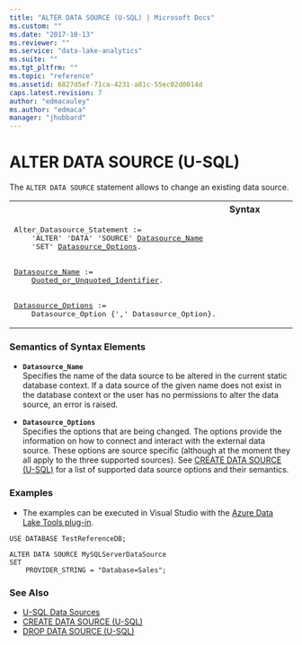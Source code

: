 ```yaml
---
title: "ALTER DATA SOURCE (U-SQL) | Microsoft Docs"
ms.custom: ""
ms.date: "2017-10-13"
ms.reviewer: ""
ms.service: "data-lake-analytics"
ms.suite: ""
ms.tgt_pltfrm: ""
ms.topic: "reference"
ms.assetid: 6827d5ef-71ca-4231-a81c-55ec02d0014d
caps.latest.revision: 7
author: "edmacauley"
ms.author: "edmaca"
manager: "jhubbard"
---
```

# ALTER DATA SOURCE (U-SQL)
The `ALTER DATA SOURCE` statement allows to change an existing data source.  
  
<table><th>Syntax</th><tr><td><pre>
Alter_Datasource_Statement :=                                                                            
    'ALTER' 'DATA' 'SOURCE' <a href="#dsrc_name">Datasource_Name</a>   
    'SET' <a href="#dsrc_opt">Datasource_Options</a>.
<br />
<a href="#dsrc_name">Datasource_Name</a> := 
    <a href="u-sql-identifiers.md">Quoted_or_Unquoted_Identifier</a>.
<br />
<a href="#dsrc_opt">Datasource_Options</a> :=  
    Datasource_Option {',' Datasource_Option}.
</pre></td></tr></table>
  
### Semantics of Syntax Elements    
-   <a name="dsrc_name"></a>**`Datasource_Name`**   
Specifies the name of the data source to be altered in the current static database context. If a data source of the given name does not exist in the database context or the user has no permissions to alter the data source, an error is raised.  
  
-   <a name="dsrc_opt"></a>**`Datasource_Options`**   
Specifies the options that are being changed. The options provide the information on how to connect and interact with the external data source. These options are source specific (although at the moment they all apply to the three supported sources). See [CREATE DATA SOURCE (U-SQL)](create-data-source-u-sql.md) for a list of supported data source options and their semantics.  
  
### Examples
- The examples can be executed in Visual Studio with the [Azure Data Lake Tools plug-in](https://www.microsoft.com/download/details.aspx?id=49504).  

```
USE DATABASE TestReferenceDB;

ALTER DATA SOURCE MySQLServerDataSource
SET
    PROVIDER_STRING = "Database=Sales";
```
  
### See Also
* [U-SQL Data Sources](u-sql-data-sources.md)  
* [CREATE DATA SOURCE (U-SQL)](create-data-source-u-sql.md)  
* [DROP DATA SOURCE (U-SQL)](drop-data-source-u-sql.md)  




  